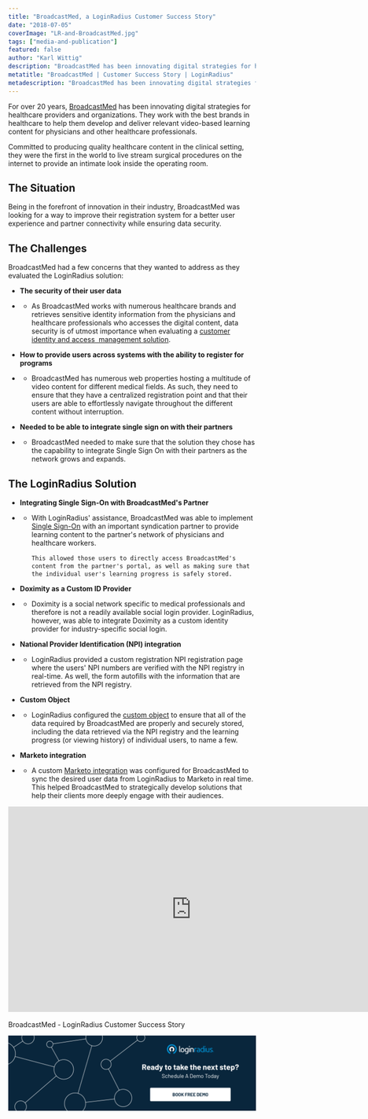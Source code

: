 ```yaml
---
title: "BroadcastMed, a LoginRadius Customer Success Story"
date: "2018-07-05"
coverImage: "LR-and-BroadcastMed.jpg"
tags: ["media-and-publication"]
featured: false 
author: "Karl Wittig"
description: "BroadcastMed has been innovating digital strategies for healthcare providers and organizations. How loginradius assist them in managing user identities."
metatitle: "BroadcastMed | Customer Success Story | LoginRadius"
metadescription: "BroadcastMed has been innovating digital strategies for healthcare providers and organizations. How loginradius assist them in managing user identities."
---
```


For over 20 years, [BroadcastMed](https://www.broadcastmed.com/) has been innovating digital strategies for healthcare providers and organizations. They work with the best brands in healthcare to help them develop and deliver relevant video-based learning content for physicians and other healthcare professionals.

Committed to producing quality healthcare content in the clinical setting, they were the first in the world to live stream surgical procedures on the internet to provide an intimate look inside the operating room.

## The Situation

Being in the forefront of innovation in their industry, BroadcastMed was looking for a way to improve their registration system for a better user experience and partner connectivity while ensuring data security.

## The Challenges

BroadcastMed had a few concerns that they wanted to address as they evaluated the LoginRadius solution:

- **The security of their user data**
- - As BroadcastMed works with numerous healthcare brands and retrieves sensitive identity information from the physicians and healthcare professionals who accesses the digital content, data security is of utmost importance when evaluating a [customer identity and access  management solution](https://www.loginradius.com/blog/identity/customer-identity-and-access-management/).

- **How to provide users across systems with the ability to register for programs**
- - BroadcastMed has numerous web properties hosting a multitude of video content for different medical fields. As such, they need to ensure that they have a centralized registration point and that their users are able to effortlessly navigate throughout the different content without interruption.

- **Needed to be able to integrate single sign on with their partners**
- - BroadcastMed needed to make sure that the solution they chose has the capability to integrate Single Sign On with their partners as the network grows and expands.

## The LoginRadius Solution

- **Integrating Single Sign-On with BroadcastMed's Partner**
- - With LoginRadius' assistance, BroadcastMed was able to implement [Single Sign-On](https://www.loginradius.com/single-sign-on-overview/) with an important syndication partner to provide learning content to the partner's network of physicians and healthcare workers.
        
        This allowed those users to directly access BroadcastMed's content from the partner's portal, as well as making sure that the individual user's learning progress is safely stored.
        

- **Doximity as a Custom ID Provider**
- - Doximity is a social network specific to medical professionals and therefore is not a readily available social login provider. LoginRadius, however, was able to integrate Doximity as a custom identity provider for industry-specific social login.

- **National Provider Identification (NPI) integration**
- - LoginRadius provided a custom registration NPI registration page where the users' NPI numbers are verified with the NPI registry in real-time. As well, the form autofills with the information that are retrieved from the NPI registry.

- **Custom Object**
- - LoginRadius configured the [custom object](https://www.loginradius.com/custom-object/) to ensure that all of the data required by BroadcastMed are properly and securely stored, including the data retrieved via the NPI registry and the learning progress (or viewing history) of individual users, to name a few.

- **Marketo integration**
- - A custom [Marketo integration](https://www.loginradius.com/integrations/marketo/) was configured for BroadcastMed to sync the desired user data from LoginRadius to Marketo in real time. This helped BroadcastMed to strategically develop solutions that help their clients more deeply engage with their audiences.

<iframe width="744" height="418" src="https://www.youtube.com/embed/gUKIrBO_Ltg" frameborder="0" allow="accelerometer; autoplay; clipboard-write; encrypted-media; gyroscope; picture-in-picture" allowfullscreen></iframe>

BroadcastMed - LoginRadius Customer Success Story

[![book-a-demo-loginradius](BD-Plexicon1-1024x310-1.png)](https://www.loginradius.com/contact-us?utm_source=blog&utm_medium=web&utm_campaign=broadcastmed-loginradius-customer-success-story)
